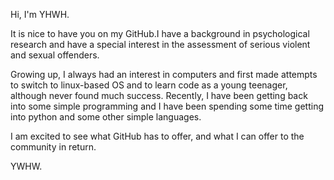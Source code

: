 Hi, I'm YHWH. 

It is nice to have you on my GitHub.I have a background in psychological research and have a special interest in the assessment of serious violent and sexual offenders. 

Growing up, I always had an interest in computers and first made attempts to switch to linux-based OS and to learn code
as a young teenager, although never found much success. Recently, I have been getting back into some simple programming and
I have been spending some time getting into python and some other simple languages. 

I am excited to see what GitHub has to offer, and what I can offer to the community in return. 

YWHW.
